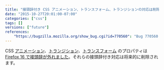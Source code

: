 ```yaml
---
title: "接頭辞付き CSS アニメーション、トランスフォーム、トランジションの対応は削除されます"
date: "2015-10-27T20:01:00-07:00"
categories: ["css"]
tags: []
versions: ["future"]
references:
    "https://bugzilla.mozilla.org/show_bug.cgi?id=770560": "Bug 770560 - Remove support for prefixed transforms"
---
```

CSS [アニメーション](https://developer.mozilla.org/ja/docs/Web/CSS/CSS_Animations)、[トランジション](https://developer.mozilla.org/ja/docs/Web/CSS/CSS_Transitions)、[トランスフォーム](https://developer.mozilla.org/ja/docs/Web/CSS/CSS_Transforms) のプロパティは [Firefox 16 で接頭辞が外れました](https://www.fxsitecompat.com/ja/docs/2012/various-css-properties-have-been-unprefixed/)。それらの接頭辞付き対応は将来的に削除されます。
